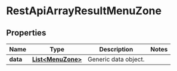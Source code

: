 
# RestApiArrayResultMenuZone

## Properties
Name | Type | Description | Notes
------------ | ------------- | ------------- | -------------
**data** | [**List&lt;MenuZone&gt;**](MenuZone.md) | Generic data object. | 



